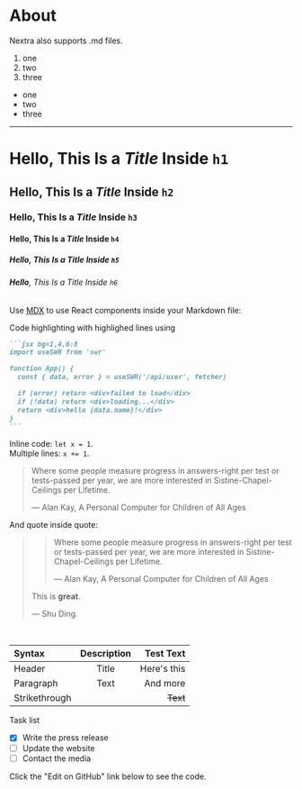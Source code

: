 # About

Nextra also supports .md files.

1. one
2. two
3. three

- one
- two
- three

---

# **Hello**, This Is a _Title_ Inside `h1`

## **Hello**, This Is a _Title_ Inside `h2`

### **Hello**, This Is a _Title_ Inside `h3`

#### **Hello**, This Is a _Title_ Inside `h4`

##### **Hello**, This Is a _Title_ Inside `h5`

###### **Hello**, This Is a _Title_ Inside `h6`

Use [MDX](https://mdxjs.com/about) to use React components inside your Markdown file:

<!-- import Callout from 'nextra-theme-docs/callout' -->

<!-- <Callout emoji="✅">
  MDX (the library), at its core, transforms MDX (the syntax) to JSX. It receives an MDX string and outputs a JSX string. It does this by parsing the MDX document to a syntax tree and then generates a JSX document from that tree. 
</Callout> -->

Code highlighting with highlighed lines using

````markdown
```jsx bg=1,4,6:8
import useSWR from 'swr'

function App() {
  const { data, error } = useSWR('/api/user', fetcher)

  if (error) return <div>failed to load</div>
  if (!data) return <div>loading...</div>
  return <div>hello {data.name}!</div>
}
```
````

Inline code: `let x = 1`.  
Multiple lines: `x += 1`.

> Where some people measure progress in answers-right per test or tests-passed per year, we are more interested in Sistine-Chapel-Ceilings per Lifetime.
>
> — Alan Kay, A Personal Computer for Children of All Ages

And quote inside quote:

> > Where some people measure progress in answers-right per test or tests-passed per year, we are more interested in Sistine-Chapel-Ceilings per Lifetime.
> >
> > — Alan Kay, A Personal Computer for Children of All Ages
>
> This is **great**.
>
> — Shu Ding.

<br/>

| Syntax        | Description |   Test Text |
| :------------ | :---------: | ----------: |
| Header        |    Title    | Here's this |
| Paragraph     |    Text     |    And more |
| Strikethrough |             |    ~~Text~~ |

Task list

- [x] Write the press release
- [ ] Update the website
- [ ] Contact the media

Click the "Edit on GitHub" link below to see the code.